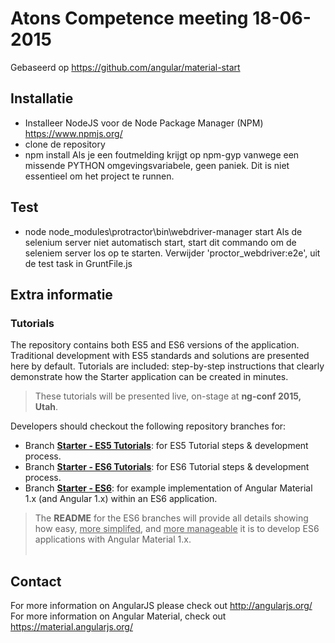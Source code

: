 # Atons Competence meeting 18-06-2015

Gebaseerd op https://github.com/angular/material-start

## Installatie
 * Installeer NodeJS voor de Node Package Manager (NPM) https://www.npmjs.org/
 * clone de repository
 * npm install
Als je een foutmelding krijgt op npm-gyp vanwege een missende PYTHON omgevingsvariabele, geen paniek. Dit is niet essentieel om het project te runnen.

## Test
 * node node_modules\protractor\bin\webdriver-manager start
 Als de selenium server niet automatisch start, start dit commando om de seleniem server los op te starten.
 Verwijder 'proctor_webdriver:e2e', uit de test task in GruntFile.js 


## Extra informatie

### Tutorials

The repository contains both ES5 and ES6 versions of the application. Traditional development with
ES5 standards and solutions are presented here by default. Tutorials are included: step-by-step
instructions that clearly demonstrate how the Starter application can be created in minutes.

> These tutorials will be presented live, on-stage at **ng-conf 2015, Utah**.

Developers should checkout the following repository branches for:

* Branch [**Starter - ES5 Tutorials**](https://github.com/angular/material-start/tree/es5-tutorial):
for  ES5 Tutorial steps & development process.
* Branch [**Starter - ES6 Tutorials**](https://github.com/angular/material-start/tree/es6-tutorial):
for  ES6 Tutorial steps & development process.
* Branch [**Starter - ES6**](https://github.com/angular/material-start/tree/es6): for example
implementation of Angular Material 1.x (and Angular 1.x) within an ES6 application.

> The **README** for the ES6 branches will provide all details showing how easy, <u>more simplifed</u>,
and <u>more manageable</u> it is to develop ES6 applications with Angular Material 1.x.<br/><br/>

## Contact

For more information on AngularJS please check out http://angularjs.org/
For more information on Angular Material, check out https://material.angularjs.org/

[git]: http://git-scm.com/
[bower]: http://bower.io
[npm]: https://www.npmjs.org/
[node]: http://nodejs.org
[protractor]: https://github.com/angular/protractor
[jasmine]: http://jasmine.github.io
[karma]: http://karma-runner.github.io
[travis]: https://travis-ci.org/

